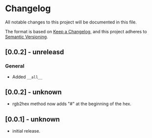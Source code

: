 # Changelog

All notable changes to this project will be documented in this file.

The format is based on [Keep a Changelog](https://keepachangelog.com/en/1.0.0/), and this project adheres to [Semantic Versioning](https://semver.org/spec/v2.0.0.html).

## [0.0.2] - unreleasd
### General
- Added `__all__`

## [0.0.2] - unknown
- rgb2hex method now adds "#" at the beginning of the hex.

## [0.0.1] - unknown
- initial release.